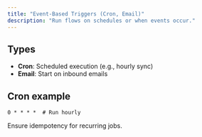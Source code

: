 ```yaml
---
title: "Event-Based Triggers (Cron, Email)"
description: "Run flows on schedules or when events occur."
---
```


## Types

- **Cron**: Scheduled execution (e.g., hourly sync)
- **Email**: Start on inbound emails

## Cron example

```cron
0 * * * *  # Run hourly
```

<Note>
Ensure idempotency for recurring jobs.
</Note>
